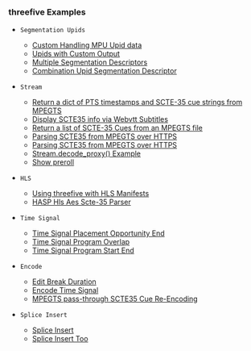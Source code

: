 ### threefive Examples 

*    `Segmentation Upids`
      * [Custom Handling MPU Upid data](https://github.com/futzu/threefive/blob/master/examples/upid/custom_upid_handling.py)
      * [Upids with Custom Output](https://github.com/futzu/threefive/blob/master/examples/upid/upid_custom_output.py)
      * [Multiple Segmentation Descriptors](https://github.com/futzu/threefive/blob/master/examples/upid/multi_upid.py)
      * [Combination Upid Segmentation Descriptor](https://github.com/futzu/threefive/blob/master/examples/upid/upid_combo.py)

* `Stream`
   * [Return a dict of PTS timestamps and SCTE-35 cue strings from MPEGTS](https://github.com/futzu/scte35-threefive/blob/master/examples/stream/cue_list_too.py)
   * [Display SCTE35 info via Webvtt Subtitles](https://github.com/futzu/threefive/blob/master/examples/stream/cue2vtt.py)
   * [Return a list of SCTE-35 Cues from an MPEGTS file](https://github.com/futzu/threefive/blob/master/examples/stream/cue_list.py)
   * [Parsing SCTE35 from MPEGTS over HTTPS](https://github.com/futzu/threefive/blob/master/examples/stream/cool_decode_http.py)
   * [Parsing SCTE35 from MPEGTS over HTTPS](https://github.com/futzu/threefive/blob/master/examples/stream/decode_http.py)
   * [Stream.decode_proxy() Example](https://github.com/futzu/SCTE35-threefive/blob/master/examples/stream/decode_proxy.py)
   * [Show preroll](https://github.com/futzu/threefive/blob/master/examples/stream/preroll.py)

 * `HLS`
      * [Using threefive with HLS Manifests](https://github.com/futzu/SCTE35-threefive/tree/master/examples/hls)
      * [HASP Hls Aes Scte-35 Parser](https://github.com/futzu/threefive/blob/master/examples/hls/hasp.py)

* `Time Signal`
  * [Time Signal Placement Opportunity End](https://github.com/futzu/threefive/blob/master/examples/timesignal/time_signal_placement_opportunity_end.py)
  * [Time Signal Program Overlap](https://github.com/futzu/threefive/blob/master/examples/timesignal/time_signal_program_overlap.py)
  * [Time Signal Program Start End](https://github.com/futzu/threefive/blob/master/examples/timesignal/time_signal_blackout_override_program_end.py)

 * `Encode`
   * [Edit Break Duration](https://github.com/futzu/scte35-threefive/blob/master/examples/encode/edit_break_duration.py)
   * [Encode Time Signal](https://github.com/futzu/scte35-threefive/blob/master/examples/encode/encode_time_signal.py)
   * [MPEGTS pass-through SCTE35 Cue Re-Encoding](https://github.com/futzu/scte35-threefive/blob/master/examples/encode/streamedit.py)

* `Splice Insert`
  * [Splice Insert](https://github.com/futzu/SCTE35-threefive/blob/master/examples/spliceinsert/splice_insert.py)
  * [Splice Insert Too](https://github.com/futzu/SCTE35-threefive/blob/master/examples/spliceinsert/splice_insert_too.py)
